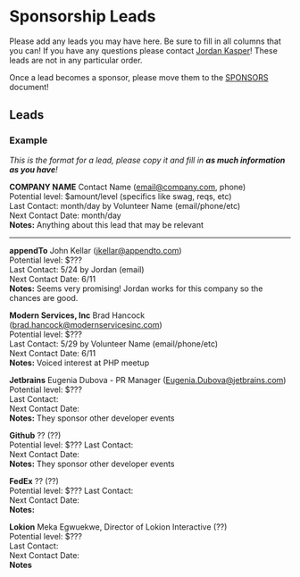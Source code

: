 Sponsorship Leads
====

Please add any leads you may have here. Be sure to fill in all columns that you can! If you have any questions please contact [Jordan Kasper](http://twitter.com/jakerella)! These leads are not in any particular order.

Once a lead becomes a sponsor, please move them to the [SPONSORS](https://github.com/jakerella/HM-Planning/tree/master/sponsorships/sponsors.md) document!

## Leads

### Example

_This is the format for a lead, please copy it and fill in __as much information as you have__!_
    
__COMPANY NAME__ Contact Name (email@company.com, phone)  
Potential level: $amount/level (specifics like swag, reqs, etc)  
Last Contact: month/day by Volunteer Name (email/phone/etc)  
Next Contact Date: month/day  
__Notes:__ Anything about this lead that may be relevant

---

__appendTo__ John Kellar (jkellar@appendto.com)  
Potential level: $???  
Last Contact: 5/24 by Jordan (email)  
Next Contact Date: 6/11  
__Notes:__ Seems very promising! Jordan works for this company so the chances are good.

__Modern Services, Inc__ Brad Hancock (brad.hancock@modernservicesinc.com)  
Potential level: $???  
Last Contact: 5/29 by Volunteer Name (email/phone/etc)  
Next Contact Date: 6/11  
__Notes:__ Voiced interest at PHP meetup

__Jetbrains__ Eugenia Dubova - PR Manager (Eugenia.Dubova@jetbrains.com)  
Potential level: $???  
Last Contact:  
Next Contact Date:  
__Notes:__ They sponsor other developer events

__Github__ ?? (??)    
Potential level: $???
Last Contact:  
Next Contact Date:  
__Notes:__ They sponsor other developer events

__FedEx__ ?? (??)    
Potential level: $???
Last Contact:  
Next Contact Date:  
__Notes:__ 

__Lokion__ Meka Egwuekwe, Director of Lokion Interactive (??)  
Potential level: $???  
Last Contact:  
Next Contact Date:  
__Notes__  


